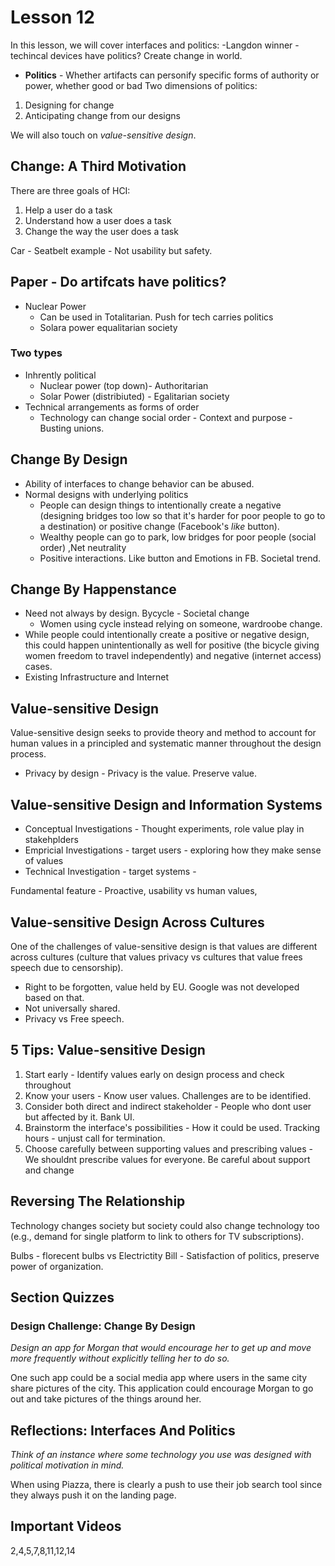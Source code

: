 # Lesson 12

In this lesson, we will cover interfaces and politics:
-Langdon winner - techincal devices have politics? Create change in world.

- **Politics** - Whether artifacts can personify specific forms of authority or power, whether good or bad
Two dimensions of politics:

1. Designing for change
2. Anticipating change from our designs

We will also touch on _value-sensitive design_.

## Change: A Third Motivation

There are three goals of HCI:

1. Help a user do a task
2. Understand how a user does a task
3. Change the way the user does a task

Car - Seatbelt example - Not usability but safety.

## Paper - Do artifcats have politics?

- Nuclear Power 
	- Can be used in Totalitarian. Push for tech carries politics
	- Solara power equalitarian society

### Two types
- Inhrently political
	- Nuclear power (top down)-  Authoritarian
	- Solar Power (distribiuted) - Egalitarian society
- Technical arrangements as forms of order
	- Technology can change social order - Context and purpose - Busting unions. 

## Change By Design

- Ability of interfaces to change behavior can be abused.
- Normal designs with underlying politics
	- People can design things to intentionally create a negative (designing bridges too low so that it's harder for poor people to go to a destination) or positive change (Facebook's _like_ button).
	- Wealthy people can go to park, low bridges for poor people (social order) ,Net neutrality
	- Positive interactions. Like button and Emotions in FB. Societal trend.


## Change By Happenstance
- Need not always by design. Bycycle - Societal change
	- Women using cycle instead relying on someone, wardroobe change.
- While people could intentionally create a positive or negative design, this could happen unintentionally as well for positive (the bicycle giving women freedom to travel independently) and negative (internet access) cases.
- Existing Infrastructure and Internet

## Value-sensitive Design

Value-sensitive design seeks to provide theory and method to account for human values in a principled and systematic manner throughout the design process.
- Privacy by design - Privacy is the value. Preserve value.

## Value-sensitive Design and Information Systems

- Conceptual Investigations - Thought experiments, role value play in stakehplders
- Empricial Investigations - target users - exploring how they make sense of values 
- Technical Investigation - target systems - 

Fundamental feature - Proactive, usability vs human values, 

##  Value-sensitive Design Across Cultures
One of the challenges of value-sensitive design is that values are different across cultures (culture that values privacy vs cultures that value frees speech due to censorship).

- Right to be forgotten, value held by EU. Google was not developed based on that.
- Not universally shared.
- Privacy vs Free speech.

## 5 Tips: Value-sensitive Design

1. Start early - Identify values early on design process and check throughout
2. Know your users - Know user values. Challenges are to be identified.
3. Consider both direct and indirect stakeholder - People who dont user but affected by it. Bank UI.
4. Brainstorm the interface's possibilities - How it could be used. Tracking hours - unjust call for termination.
5. Choose carefully between supporting values and prescribing values - We shouldnt prescribe values for everyone. Be careful about support and change

## Reversing The Relationship

Technology changes society but society could also change technology too (e.g., demand for single platform to link to others for TV subscriptions).

Bulbs - florecent bulbs vs Electrictity Bill 
	- Satisfaction of politics, preserve power of organization.

## Section Quizzes

### Design Challenge: Change By Design

_Design an app for Morgan that would encourage her to get up and move more frequently without explicitly telling her to do so._

One such app could be a social media app where users in the same city share pictures of the city. This application could encourage Morgan to go out and take pictures of the things around her.

## Reflections: Interfaces And Politics

_Think of an instance where some technology you use was designed with political motivation in mind._

When using Piazza, there is clearly a push to use their job search tool since they always push it on the landing page.


## Important Videos
2,4,5,7,8,11,12,14